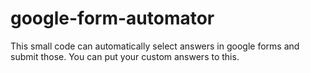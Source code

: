 # google-form-automator
This small code can automatically select answers in google forms and submit those. You can put your custom answers to this.
